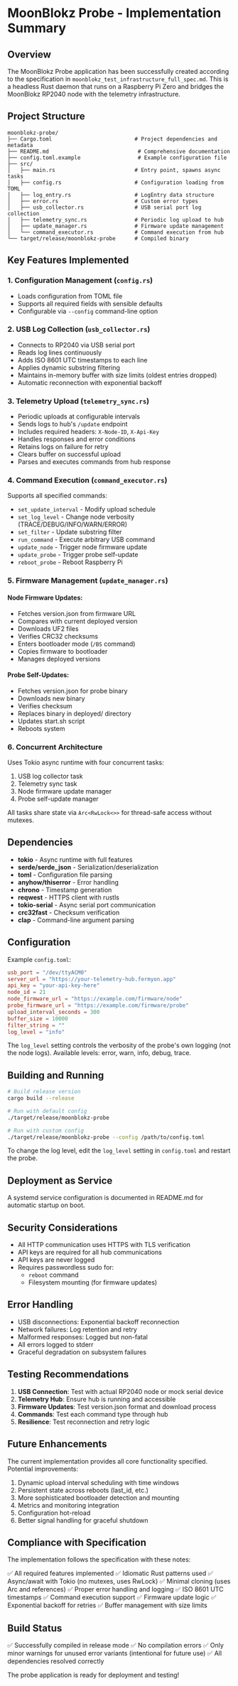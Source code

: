 # MoonBlokz Probe - Implementation Summary

## Overview

The MoonBlokz Probe application has been successfully created according to the specification in `moonblokz_test_infrastructure_full_spec.md`. This is a headless Rust daemon that runs on a Raspberry Pi Zero and bridges the MoonBlokz RP2040 node with the telemetry infrastructure.

## Project Structure

```
moonblokz-probe/
├── Cargo.toml                          # Project dependencies and metadata
├── README.md                            # Comprehensive documentation
├── config.toml.example                  # Example configuration file
├── src/
│   ├── main.rs                         # Entry point, spawns async tasks
│   ├── config.rs                       # Configuration loading from TOML
│   ├── log_entry.rs                    # LogEntry data structure
│   ├── error.rs                        # Custom error types
│   ├── usb_collector.rs                # USB serial port log collection
│   ├── telemetry_sync.rs               # Periodic log upload to hub
│   ├── update_manager.rs               # Firmware update management
│   └── command_executor.rs             # Command execution from hub
└── target/release/moonblokz-probe      # Compiled binary
```

## Key Features Implemented

### 1. Configuration Management (`config.rs`)
- Loads configuration from TOML file
- Supports all required fields with sensible defaults
- Configurable via `--config` command-line option

### 2. USB Log Collection (`usb_collector.rs`)
- Connects to RP2040 via USB serial port
- Reads log lines continuously
- Adds ISO 8601 UTC timestamps to each line
- Applies dynamic substring filtering
- Maintains in-memory buffer with size limits (oldest entries dropped)
- Automatic reconnection with exponential backoff

### 3. Telemetry Upload (`telemetry_sync.rs`)
- Periodic uploads at configurable intervals
- Sends logs to hub's `/update` endpoint
- Includes required headers: `X-Node-ID`, `X-Api-Key`
- Handles responses and error conditions
- Retains logs on failure for retry
- Clears buffer on successful upload
- Parses and executes commands from hub response

### 4. Command Execution (`command_executor.rs`)
Supports all specified commands:
- `set_update_interval` - Modify upload schedule
- `set_log_level` - Change node verbosity (TRACE/DEBUG/INFO/WARN/ERROR)
- `set_filter` - Update substring filter
- `run_command` - Execute arbitrary USB command
- `update_node` - Trigger node firmware update
- `update_probe` - Trigger probe self-update
- `reboot_probe` - Reboot Raspberry Pi

### 5. Firmware Management (`update_manager.rs`)

#### Node Firmware Updates:
- Fetches version.json from firmware URL
- Compares with current deployed version
- Downloads UF2 files
- Verifies CRC32 checksums
- Enters bootloader mode (`/BS` command)
- Copies firmware to bootloader
- Manages deployed versions

#### Probe Self-Updates:
- Fetches version.json for probe binary
- Downloads new binary
- Verifies checksum
- Replaces binary in deployed/ directory
- Updates start.sh script
- Reboots system

### 6. Concurrent Architecture
Uses Tokio async runtime with four concurrent tasks:
1. USB log collector task
2. Telemetry sync task
3. Node firmware update manager
4. Probe self-update manager

All tasks share state via `Arc<RwLock<>>` for thread-safe access without mutexes.

## Dependencies

- **tokio** - Async runtime with full features
- **serde/serde_json** - Serialization/deserialization
- **toml** - Configuration file parsing
- **anyhow/thiserror** - Error handling
- **chrono** - Timestamp generation
- **reqwest** - HTTPS client with rustls
- **tokio-serial** - Async serial port communication
- **crc32fast** - Checksum verification
- **clap** - Command-line argument parsing

## Configuration

Example `config.toml`:
```toml
usb_port = "/dev/ttyACM0"
server_url = "https://your-telemetry-hub.fermyon.app"
api_key = "your-api-key-here"
node_id = 21
node_firmware_url = "https://example.com/firmware/node"
probe_firmware_url = "https://example.com/firmware/probe"
upload_interval_seconds = 300
buffer_size = 10000
filter_string = ""
log_level = "info"
```

The `log_level` setting controls the verbosity of the probe's own logging (not the node logs). Available levels: error, warn, info, debug, trace.

## Building and Running

```bash
# Build release version
cargo build --release

# Run with default config
./target/release/moonblokz-probe

# Run with custom config
./target/release/moonblokz-probe --config /path/to/config.toml
```

To change the log level, edit the `log_level` setting in `config.toml` and restart the probe.

## Deployment as Service

A systemd service configuration is documented in README.md for automatic startup on boot.

## Security Considerations

- All HTTP communication uses HTTPS with TLS verification
- API keys are required for all hub communications
- API keys are never logged
- Requires passwordless sudo for:
  - `reboot` command
  - Filesystem mounting (for firmware updates)

## Error Handling

- USB disconnections: Exponential backoff reconnection
- Network failures: Log retention and retry
- Malformed responses: Logged but non-fatal
- All errors logged to stderr
- Graceful degradation on subsystem failures

## Testing Recommendations

1. **USB Connection**: Test with actual RP2040 node or mock serial device
2. **Telemetry Hub**: Ensure hub is running and accessible
3. **Firmware Updates**: Test version.json format and download process
4. **Commands**: Test each command type through hub
5. **Resilience**: Test reconnection and retry logic

## Future Enhancements

The current implementation provides all core functionality specified. Potential improvements:

1. Dynamic upload interval scheduling with time windows
2. Persistent state across reboots (last_id, etc.)
3. More sophisticated bootloader detection and mounting
4. Metrics and monitoring integration
5. Configuration hot-reload
6. Better signal handling for graceful shutdown

## Compliance with Specification

The implementation follows the specification with these notes:

✅ All required features implemented
✅ Idiomatic Rust patterns used
✅ Async/await with Tokio (no mutexes, uses RwLock)
✅ Minimal cloning (uses Arc and references)
✅ Proper error handling and logging
✅ ISO 8601 UTC timestamps
✅ Command execution support
✅ Firmware update logic
✅ Exponential backoff for retries
✅ Buffer management with size limits

## Build Status

✅ Successfully compiled in release mode
✅ No compilation errors
✅ Only minor warnings for unused error variants (intentional for future use)
✅ All dependencies resolved correctly

The probe application is ready for deployment and testing!
